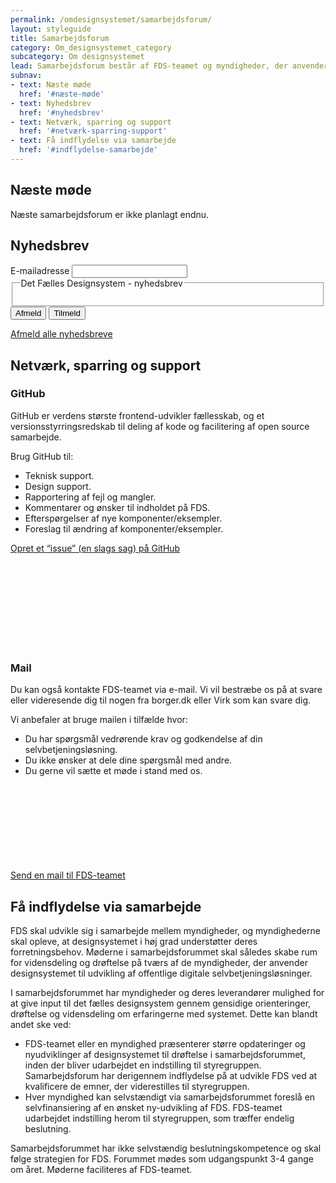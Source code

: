 ```yaml
---
permalink: /omdesignsystemet/samarbejdsforum/
layout: styleguide
title: Samarbejdsforum
category: Om_designsystemet_category
subcategory: Om designsystemet
lead: Samarbejdsforum består af FDS-teamet og myndigheder, der anvender designsystemet. Myndigheder, som overvejer at anvende designsystemet, kan også deltage. I forummet sparrer vi om FDS og udviklingen fremadrettet.
subnav:
- text: Næste møde
  href: '#næste-møde'
- text: Nyhedsbrev
  href: '#nyhedsbrev'
- text: Netværk, sparring og support
  href: '#netværk-sparring-support'
- text: Få indflydelse via samarbejde
  href: '#indflydelse-samarbejde'
---
```

<article>
    <section>
        <h2 class="h3" id="næste-møde">Næste møde</h2>
         <p>Næste samarbejdsforum er ikke planlagt endnu.</p>
    </section>
    <section>
        <h2 class="h3" id="nyhedsbrev">Nyhedsbrev</h2>
         <div class="alert alert-success d-none" id="newsletter-message" role="alert">
                <div class="alert-body">
                    <p class="alert-text"></p>
                </div>
            </div>
        <div class="newsletter-container">
            <form method="post" action="." id="newsform">
                <div class="form-group">
                    <label for="i_newsform_email" class="form-label">E-mailadresse</label>
                    <span class="form-error-message d-none"></span>
                    <input type="text" class="form-input" id="i_newsform_email" name="i_email" value="" />
                    <input type="hidden" id="i_newsform_navn" name="i_navn" value="" />
                </div>
                <div class="form-group">
                    <fieldset>
                        <legend class="h4">Det Fælles Designsystem - nyhedsbrev</legend>
                        <span class="form-error-message d-none"></span>
                        <ul class="nobullet-list" id="subscriptions">
                        </ul>
                    </fieldset>
                </div>
                <button id="Frameld" class="button button-secondary mt-9" type="button" name="Tilmeld" title="Tilmeld" value="Tilmeld">Afmeld</button>
                <button id="Tilmeld" class="button button-primary mt-9" type="button" name="Tilmeld" title="Tilmeld" value="Tilmeld">Tilmeld</button>
                <p><a id="unsubmitall" title="Afmeld alle nyhedsbreve" href="#">Afmeld alle nyhedsbreve</a></p>
            </form>
        </div>
    </section>
    <section>
        <h2 class="h3" id="netværk-sparring-support">Netværk, sparring og support</h2>
        <!--<h3 class="h5">Slack</h3>
        <p>Vi har sat en Slack-kanal op (en slags chat) så vi kan netværke uformelt, fortsætte samtalerne fra samarbejdsforum og dele erfaringer om brugen af FDS på tværs af myndigheder.</p>
        <p>Regler for Slack:</p>
        <ul>
            <li>Der må ikke sagsbehandles eller godkendes selvbetjeningsløsninger via kanalen.</li>
            <li>Der må ikke deles personfølsomme oplysninger.</li>
            <li>Der må ikke deles eller diskuteres forretningsfølsomme emner.</li>
            <li>Der må ikke deles politisk indhold eller diskuteres emner af politisk karakter.</li>
            <li>Der skal holdes en god og ordentlig tone med respekt for hinanden.</li>
            <li>FDS-teamet har ret til at slette indhold der ikke overholder ovenstående og udelukke profiler fra at deltage, hvis reglerne brydes.</li>
        </ul>
        <p><a href="#" class="icon-link">Begynd at netværke og sparre via Slack<svg class="icon-svg"><use xlink:href="#open-in-new"></use></svg></a></p>-->
        <h3 class="h5">GitHub</h3>
        <p>GitHub er verdens største frontend-udvikler fællesskab, og et versionsstyrringsredskab til deling af kode og facilitering af open source samarbejde.</p>
        <p>Brug GitHub til:</p>
        <ul>
            <li>Teknisk support.</li>
            <li>Design support.</li>
            <li>Rapportering af fejl og mangler.</li>
            <li>Kommentarer og ønsker til indholdet på FDS.</li>
            <li>Efterspørgelser af nye komponenter/eksempler.</li>
            <li>Foreslag til ændring af komponenter/eksempler.</li>
        </ul>
        <p><a href="https://github.com/detfaellesdesignsystem/dkfds-components/issues/new/choose" class="icon-link">Opret et “issue” (en slags sag) på GitHub<svg class="icon-svg"><use xlink:href="#open-in-new"></use></svg></a></p>
        <h3 class="h5">Mail</h3>
        <p>Du kan også kontakte FDS-teamet via e-mail. Vi vil bestræbe os på at svare eller videresende dig til nogen fra borger.dk eller Virk som kan svare dig.</p>
        <p>Vi anbefaler at bruge mailen i tilfælde hvor:</p>
        <ul>
            <li>Du har spørgsmål vedrørende krav og godkendelse af din selvbetjeningsløsning.</li>
            <li>Du ikke ønsker at dele dine spørgsmål med andre.</li>
            <li>Du gerne vil sætte et møde i stand med os.</li>
        </ul>
        <p><a href="mailto:FDS@erst.dk" class="icon-link">Send en mail til FDS-teamet<svg class="icon-svg"><use xlink:href="#open-in-new"></use></svg></a></p>
        <h2 class="h3" id="indflydelse-samarbejde">Få indflydelse via samarbejde</h2>
        <p>FDS skal udvikle sig i samarbejde mellem myndigheder, og myndighederne skal opleve, at designsystemet i høj grad understøtter deres forretningsbehov. Møderne i samarbejdsforummet skal således skabe rum for vidensdeling og drøftelse på tværs af de myndigheder, der anvender designsystemet til udvikling af offentlige digitale selvbetjeningsløsninger.</p>
        <p>I samarbejdsforummet har myndigheder og deres leverandører mulighed for at give input til det fælles designsystem gennem gensidige orienteringer, drøftelse og vidensdeling om erfaringerne med systemet. Dette kan blandt andet ske ved:</p>
        <ul>
            <li>FDS-teamet eller en myndighed præsenterer større opdateringer og nyudviklinger af designsystemet til drøftelse i samarbejdsforummet, inden der bliver udarbejdet en indstilling til styregruppen. Samarbejdsforum har derigennem indflydelse på at udvikle FDS ved at kvalificere de emner, der viderestilles til styregruppen.</li>
            <li>Hver myndighed kan selvstændigt via samarbejdsforummet foreslå en selvfinansiering af en ønsket ny-udvikling af FDS. FDS-teamet udarbejdet indstilling herom til styregruppen, som træffer endelig beslutning.</li>
        </ul>
        <p>Samarbejdsforummet har ikke selvstændig beslutningskompetence og skal følge strategien for FDS. Forummet mødes som udgangspunkt 3-4 gange om året. Møderne faciliteres af FDS-teamet.</p>
    </section>
    <!--<section>
        <h2 class="h3" id="mødereferater">Mødereferater</h2>
        <ul class="nobullet-list">
            <li></li>
            <li></li>
            <li></li>
        </ul>
    </section>-->
</article>
